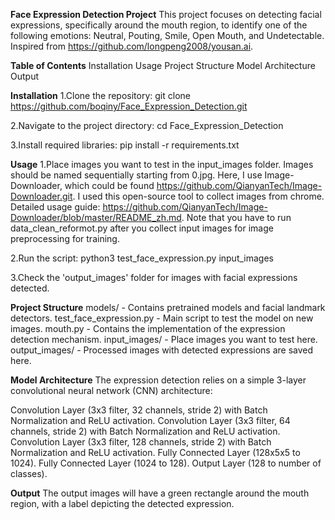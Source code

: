 **Face Expression Detection Project**
This project focuses on detecting facial expressions, specifically around the mouth region, to identify one of the following emotions: Neutral, Pouting, Smile, Open Mouth, and Undetectable. Inspired from https://github.com/longpeng2008/yousan.ai.

**Table of Contents**
Installation
Usage
Project Structure
Model Architecture
Output

**Installation**
1.Clone the repository:
git clone https://github.com/boqiny/Face_Expression_Detection.git

2.Navigate to the project directory:
cd Face_Expression_Detection

3.Install required libraries:
pip install -r requirements.txt

**Usage**
1.Place images you want to test in the input_images folder. Images should be named sequentially starting from 0.jpg.
Here, I use Image-Downloader, which could be found https://github.com/QianyanTech/Image-Downloader.git. I used this open-source tool to collect images from chrome. Detailed usage guide: https://github.com/QianyanTech/Image-Downloader/blob/master/README_zh.md. Note that you have to run data_clean_reformot.py after you collect input images for image preprocessing for training.

2.Run the script:
python3 test_face_expression.py input_images

3.Check the 'output_images' folder for images with facial expressions detected.

**Project Structure**
models/ - Contains pretrained models and facial landmark detectors.
test_face_expression.py - Main script to test the model on new images.
mouth.py - Contains the implementation of the expression detection mechanism.
input_images/ - Place images you want to test here.
output_images/ - Processed images with detected expressions are saved here.

**Model Architecture**
The expression detection relies on a simple 3-layer convolutional neural network (CNN) architecture:

Convolution Layer (3x3 filter, 32 channels, stride 2) with Batch Normalization and ReLU activation.
Convolution Layer (3x3 filter, 64 channels, stride 2) with Batch Normalization and ReLU activation.
Convolution Layer (3x3 filter, 128 channels, stride 2) with Batch Normalization and ReLU activation.
Fully Connected Layer (128x5x5 to 1024).
Fully Connected Layer (1024 to 128).
Output Layer (128 to number of classes).

**Output**
The output images will have a green rectangle around the mouth region, with a label depicting the detected expression.


